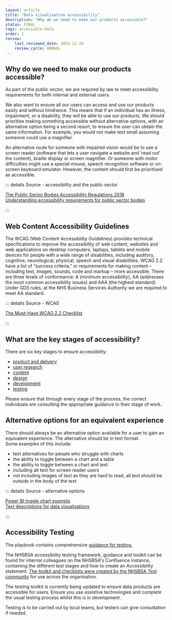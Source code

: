 ```yaml
---
layout: article
title: "Data visualisation accessibility"
description: "Why do we need to make our products accessible?"
status: FINAL
tags: accessible-data
order: 1
review:
    last_reviewed_date: 2024-12-20
    review_cycle: ANNUAL
---
```

## Why do we need to make our products accessible?  

As part of the public sector, we are required by law to meet accessibility requirements for both internal and external users.  

We also want to ensure all our users can access and use our products easily and without hindrance. This means that if an individual has an illness, impairment, or a disability, they will be able to use our products. We should prioritise making something accessible without alternative options, with an alternative option being a second resort, to ensure the user can obtain the same information. For example, you would not make text small assuming someone could use a magnifier.  

An alternative route for someone with impaired vision would be to use a screen reader (software that lets a user navigate a website and ‘read out’ the content), braille display or screen magnifier. Or someone with motor difficulties might use a special mouse, speech recognition software or on-screen keyboard emulator. However, the content should first be prioritised as accessible.
  
::: details Source - accessibility and the public sector

[The Public Sector Bodies Accessibility Regulations 2018][source 1]  
[Understanding accessibility requirements for public sector bodies][source 2]

:::  
  
## Web Content Accessibility Guidelines  

The WCAG (Web Content Accessibility Guidelines) provides technical specifications to improve the accessibility of web content, websites and web applications on desktop computers, laptops, tablets and mobile devices for people with a wide range of disabilities, including auditory, cognitive, neurological, physical, speech and visual disabilities. WCAG 2.2 have a list of “success criteria,” or requirements for making content – including text, images, sounds, code and markup – more accessible. There are three levels of conformance: A (minimum accessibility), AA (addresses the most common accessibility issues) and AAA (the highest standard).  
Under GDS rules, at the NHS Business Services Authority we are required to meet AA standard.  
  
::: details Source - WCAG

[The Must-Have WCAG 2.2 Checklist][source 3]

:::

## What are the key stages of accessibility?  
  
There are six key stages to ensure accessibility:

- [product and delivery][source 4]
- [user research][source 5]
- [content][source 6]
- [design][source 7]
- [development][source 8]
- [testing][source 9]  

Please ensure that through every stage of the process, the correct individuals are consulting the appropriate guidance to their stage of work.

## Alternative options for an equivalent experience

There should always be an alternative option available for a user to gain an equivalent experience. The alternative should be in text format.  
Some examples of this include:

- text alternatives for people who struggle with charts
- the ability to toggle between a chart and a table
- the ability to toggle between a chart and text
- including alt text for screen reader users
- not including images of text as they are hard to read, all text should be outside in the body of the text  
  
::: details Source - alternative options

[Power BI toggle chart example][source 10]  
[Text descriptions for data visualisations][source 11]

:::  
  
## Accessibility Testing  
  
The playbook contains comprehensive [guidance for testing.](../../../../testing/)  
  
The NHSBSA accessibility testing framework, guidance and toolkit can be found for internal colleagues on the NHSBSA's Confluence instance, containing the different test stages and how to create an Accessibility statement. [The toolkit and checklists were created by the NHSBSA Test community][source 12] for use across the organisation.  
  
The testing toolkit is currently being updated to ensure data products are accessible for users. Ensure you use assistive technologies and complete the usual testing process whilst this is in development.  
  
Testing is to be carried out by local teams, but testers can give consultation if needed.

[source 1]: https://www.legislation.gov.uk/uksi/2018/952/made  
[source 2]: https://www.gov.uk/guidance/accessibility-requirements-for-public-sector-websites-and-apps  
[source 3]: https://webaim.org/standards/wcag/checklist  
[source 4]: https://service-manual.nhs.uk/accessibility/product-and-delivery
[source 5]: https://service-manual.nhs.uk/accessibility/user-research
[source 6]: https://service-manual.nhs.uk/accessibility/content
[source 7]: https://service-manual.nhs.uk/accessibility/design
[source 8]: https://service-manual.nhs.uk/accessibility/development
[source 9]: https://service-manual.nhs.uk/accessibility/testing
[source 10]: https://visualbi.com/blogs/business-intelligence/toggle-chart-table-power-bi/
[source 11]: https://accessibility.blog.gov.uk/2023/04/13/text-descriptions-for-data-visualisations/
[source 12]: https://bsa2468.atlassian.net/wiki/x/TAAVGQ